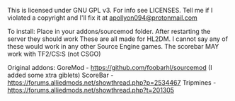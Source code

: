 This is licensed under GNU GPL v3. For info see LICENSES. Tell me if I violated a copyright and I'll fix it at apollyon094@protonmail.com

To install:
Place in your addons/sourcemod folder. After restarting the server they should work
These are all made for HL2DM. I cannot say any of these would work in any other Source Engine games. The scorebar MAY work with TF2/CS:S (not CSGO)

Original addons:
GoreMod - https://github.com/foobarhl/sourcemod (I added some xtra giblets)
ScoreBar - https://forums.alliedmods.net/showthread.php?p=2534467
Tripmines - https://forums.alliedmods.net/showthread.php?t=201305
